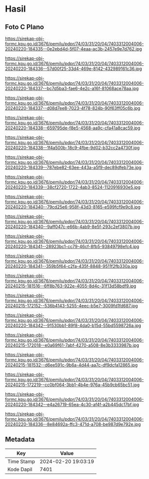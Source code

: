 # Hasil

## Foto C Plano

https://sirekap-obj-formc.kpu.go.id/3676/pemilu/pdpr/74/03/31/20/04/7403312004006-20240220-184335--0e2ebd4d-5f07-4eaa-ac3b-2457e9e7d762.jpg

https://sirekap-obj-formc.kpu.go.id/3676/pemilu/pdpr/74/03/31/20/04/7403312004006-20240220-184336--57d00f25-33d4-469e-8142-432989161c36.jpg

https://sirekap-obj-formc.kpu.go.id/3676/pemilu/pdpr/74/03/31/20/04/7403312004006-20240220-184337--bc7d5ba3-fae6-4e2c-a16f-81068ace78aa.jpg

https://sirekap-obj-formc.kpu.go.id/3676/pemilu/pdpr/74/03/31/20/04/7403312004006-20240220-184337--d08d7ee8-7023-4f78-824b-90f63ff05c6b.jpg

https://sirekap-obj-formc.kpu.go.id/3676/pemilu/pdpr/74/03/31/20/04/7403312004006-20240220-184338--659795de-f8e5-4568-aa9c-cfa41a8cac59.jpg

https://sirekap-obj-formc.kpu.go.id/3676/pemilu/pdpr/74/03/31/20/04/7403312004006-20240220-184338--1f4a500b-18c9-4fbe-9d02-b32cc2a4730f.jpg

https://sirekap-obj-formc.kpu.go.id/3676/pemilu/pdpr/74/03/31/20/04/7403312004006-20240220-184339--787ebe82-63ee-443a-a5f9-dec89dfeb73e.jpg

https://sirekap-obj-formc.kpu.go.id/3676/pemilu/pdpr/74/03/31/20/04/7403312004006-20240220-184339--38cf2720-1722-4ab3-8524-1120916930e5.jpg

https://sirekap-obj-formc.kpu.go.id/3676/pemilu/pdpr/74/03/31/20/04/7403312004006-20240220-184340--79cd25e6-958f-43d3-8165-e599fcf9e9c8.jpg

https://sirekap-obj-formc.kpu.go.id/3676/pemilu/pdpr/74/03/31/20/04/7403312004006-20240220-184340--9aff047c-e66b-4ab9-8e5f-293c2ef3807b.jpg

https://sirekap-obj-formc.kpu.go.id/3676/pemilu/pdpr/74/03/31/20/04/7403312004006-20240220-184341--28923bc1-cc79-46cf-8fb5-93849798efc4.jpg

https://sirekap-obj-formc.kpu.go.id/3676/pemilu/pdpr/74/03/31/20/04/7403312004006-20240220-184341--359b5f64-c2fa-435f-8848-9511f2fb330a.jpg

https://sirekap-obj-formc.kpu.go.id/3676/pemilu/pdpr/74/03/31/20/04/7403312004006-20240215-181516--6ff8b763-922e-4055-8d4c-31f13d58bdf9.jpg

https://sirekap-obj-formc.kpu.go.id/3676/pemilu/pdpr/74/03/31/20/04/7403312004006-20240215-172152--536b4143-5255-4eec-b5e7-3009fd1fd687.jpg

https://sirekap-obj-formc.kpu.go.id/3676/pemilu/pdpr/74/03/31/20/04/7403312004006-20240220-184342--91530bb1-89f8-4da0-b15d-55bd5598726a.jpg

https://sirekap-obj-formc.kpu.go.id/3676/pemilu/pdpr/74/03/31/20/04/7403312004006-20240215-172018--e0a69f61-7abf-4270-a508-8e3b3333987b.jpg

https://sirekap-obj-formc.kpu.go.id/3676/pemilu/pdpr/74/03/31/20/04/7403312004006-20240215-181532--d6ee591c-9b6a-4d44-aa7c-df9dcfa12865.jpg

https://sirekap-obj-formc.kpu.go.id/3676/pemilu/pdpr/74/03/31/20/04/7403312004006-20240215-172219--cc0bf064-3bb1-4b4e-976a-45b9cb65bc51.jpg

https://sirekap-obj-formc.kpu.go.id/3676/pemilu/pdpr/74/03/31/20/04/7403312004006-20240220-184342--e4a26719-65ea-4c30-af4f-a2b445dc17bf.jpg

https://sirekap-obj-formc.kpu.go.id/3676/pemilu/pdpr/74/03/31/20/04/7403312004006-20240220-184336--8e84692a-ffc3-471d-a708-be987d9e792e.jpg


## Metadata

| Key        | Value               |
| ---------- | ------------------- |
| Time Stamp | 2024-02-20 19:03:19 |
| Kode Dapil | 7401                |



